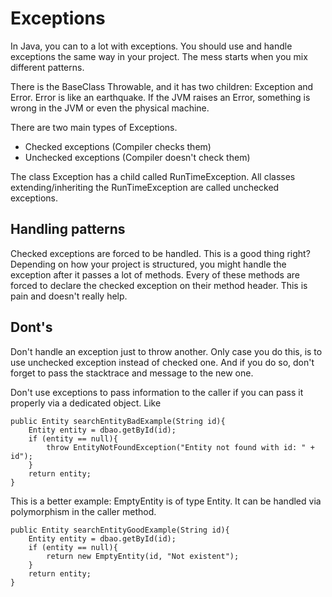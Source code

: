 ---
---

# Exceptions
In Java, you can to a lot with exceptions. You should use and handle exceptions the same way in your project. The mess starts when you mix different patterns.

There is the BaseClass Throwable, and it has two children: Exception and Error.
Error is like an earthquake. If the JVM raises an Error, something is wrong in the JVM or even the physical machine. 

There are two main types of Exceptions.
* Checked exceptions (Compiler checks them)
* Unchecked exceptions (Compiler doesn't check them)

The class Exception has a child called RunTimeException. All classes extending/inheriting the RunTimeException are called unchecked exceptions.

## Handling patterns
Checked exceptions are forced to be handled. This is a good thing right? Depending on how your project is structured, you might handle the exception after it passes a lot of methods.
Every of these methods are forced to declare the checked exception on their method header. This is pain and doesn't really help.

## Dont's
Don't handle an exception just to throw another. Only case you do this, is to use unchecked exception instead of checked one. And if you do so, don't forget to pass the stacktrace and message to the new one.

Don't use exceptions to pass information to the caller if you can pass it properly via a dedicated object. Like 
```
public Entity searchEntityBadExample(String id){
    Entity entity = dbao.getById(id);
    if (entity == null){
        throw EntityNotFoundException("Entity not found with id: " + id");
    }
    return entity;
}
```

This is a better example: EmptyEntity is of type Entity. It can be handled via polymorphism in the caller method. 
```
public Entity searchEntityGoodExample(String id){
    Entity entity = dbao.getById(id);
    if (entity == null){
        return new EmptyEntity(id, "Not existent");
    }
    return entity;
}
```

